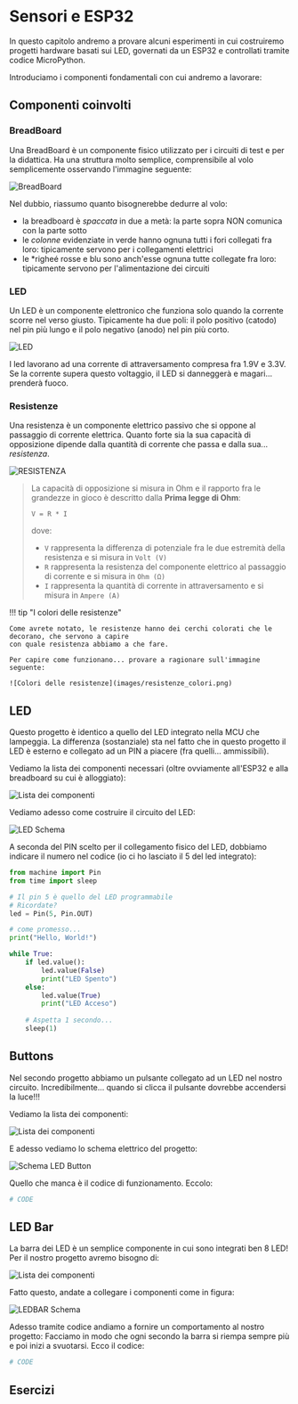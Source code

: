 # Sensori e ESP32


In questo capitolo andremo a provare alcuni esperimenti in cui costruiremo progetti hardware basati
sui LED, governati da un ESP32 e controllati tramite codice MicroPython.

Introduciamo i componenti fondamentali con cui andremo a lavorare:

## Componenti coinvolti


### BreadBoard

Una BreadBoard è un componente fisico utilizzato per i circuiti di test e per la didattica. Ha una struttura molto semplice, comprensibile al volo
semplicemente osservando l'immagine seguente:

![BreadBoard](images/breadboard.jpg)

Nel dubbio, riassumo quanto bisognerebbe dedurre al volo:

- la breadboard è *spaccata* in due a metà: la parte sopra NON comunica con la parte sotto
- le *colonne* evidenziate in verde hanno ognuna tutti i fori collegati fra loro: tipicamente servono per i collegamenti elettrici
- le *righeé rosse e blu sono anch'esse ognuna tutte collegate fra loro: tipicamente servono per l'alimentazione dei circuiti


### LED

Un LED è un componente elettronico che funziona solo quando la corrente scorre nel verso giusto. Tipicamente ha due poli: il polo positivo (catodo)
nel pin più lungo e il polo negativo (anodo) nel pin più corto. 

![LED](images/LED.png)

I led lavorano ad una corrente di attraversamento compresa fra 1.9V e 3.3V. Se la corrente supera questo voltaggio, il LED si danneggerà e magari...
prenderà fuoco.


### Resistenze

Una resistenza è un componente elettrico passivo che si oppone al passaggio di corrente elettrica. Quanto forte sia la sua capacità di opposizione 
dipende dalla quantità di corrente che passa e dalla sua... *resistenza*. 


![RESISTENZA](images/resistenza.png)


> La capacità di opposizione si misura in Ohm e il rapporto fra le grandezze in gioco è descritto dalla **Prima legge di Ohm**:
>
> `V = R * I`
>
> dove:
>
> - `V` rappresenta la differenza di potenziale fra le due estremità della resistenza e si misura in `Volt (V)`
> - `R` rappresenta la resistenza del componente elettrico al passaggio di corrente e si misura in `Ohm (Ω)`
> - `I` rappresenta la quantità di corrente in attraversamento e si misura in `Ampere (A)`


!!! tip "I colori delle resistenze"

    Come avrete notato, le resistenze hanno dei cerchi colorati che le decorano, che servono a capire
    con quale resistenza abbiamo a che fare.
    
    Per capire come funzionano... provare a ragionare sull'immagine seguente:
    
    ![Colori delle resistenze](images/resistenze_colori.png)
    
    
<!-- ################################################################################# -->
## LED

Questo progetto è identico a quello del LED integrato nella MCU che lampeggia. La differenza (sostanziale)
sta nel fatto che in questo progetto il LED è esterno e collegato ad un PIN a piacere (fra quelli... ammissibili).

Vediamo la lista dei componenti necessari (oltre ovviamente all'ESP32 e alla breadboard su cui è alloggiato):


![Lista dei componenti](projects/LED_material.png)


Vediamo adesso come costruire il circuito del LED:


![LED Schema](projects/LED_schema.png)


A seconda del PIN scelto per il collegamento fisico del LED, dobbiamo indicare il numero nel codice (io ci ho lasciato il 5 del led integrato):

``` python
from machine import Pin
from time import sleep

# Il pin 5 è quello del LED programmabile
# Ricordate?
led = Pin(5, Pin.OUT)

# come promesso...
print("Hello, World!")

while True:
    if led.value():
        led.value(False)
        print("LED Spento")
    else:
        led.value(True)
        print("LED Acceso")
    
    # Aspetta 1 secondo...
    sleep(1)
```


<!-- ################################################################################# -->
## Buttons

Nel secondo progetto abbiamo un pulsante collegato ad un LED nel nostro circuito. Incredibilmente... 
quando si clicca il pulsante dovrebbe accendersi la luce!!!

Vediamo la lista dei componenti:


![Lista dei componenti](projects/LED_Button_material.png)


E adesso vediamo lo schema elettrico del progetto:


![Schema LED Button](projects/LED_Button_schema.png)


Quello che manca è il codice di funzionamento. Eccolo:

``` python
# CODE
```


<!-- ################################################################################# -->
## LED Bar


La barra dei LED è un semplice componente in cui sono integrati ben 8 LED! Per il nostro progetto avremo bisogno di:


![Lista dei componenti](projects/LEDBar_material.png)


Fatto questo, andate a collegare i componenti come in figura:


![LEDBAR Schema](projects/LEDBar_schema.png)


Adesso tramite codice andiamo a fornire un comportamento al nostro progetto: Facciamo in modo che ogni secondo la barra si riempa
sempre più e poi inizi a svuotarsi. Ecco il codice:

``` python
# CODE
```



<!-- ################################################################################# -->
## Esercizi



<br>
<br>
<br>

